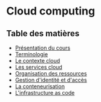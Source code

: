 # Cloud computing

<!-- .slide: class="page-title" -->



## Table des matières

<!-- .slide: id="master-toc" class="toc" -->

- [Présentation du cours](#/1)
- [Terminologie](#/2)
- [Le contexte cloud](#/3)
- [Les services cloud](#/4)
- [Organisation des ressources](#/5)
- [Gestion d'identité et d'accès](#/6)
- [La conteneurisation](#/7)
- [L'infrastructure as code](#/6)




<!-- .slide: class="page-questions" -->